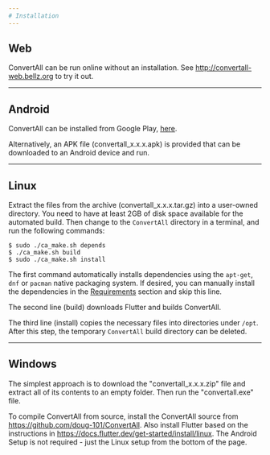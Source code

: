 ```yaml
---
# Installation
---
```


## Web

ConvertAll can be run online without an installation.  See
<http://convertall-web.bellz.org> to try it out.

---

## Android

ConvertAll can be installed from Google Play,
[here](https://play.google.com/store/apps/details?id=org.bellz.convertall).

Alternatively, an APK file (convertall_x.x.x.apk) is provided that can be
downloaded to an Android device and run.

---

## Linux

Extract the files from the archive (convertall_x.x.x.tar.gz) into a user-owned
directory.  You need to have at least 2GB of disk space available for the
automated build.  Then change to the `ConvertAll` directory in a terminal, and
run the following commands:

    $ sudo ./ca_make.sh depends
    $ ./ca_make.sh build
    $ sudo ./ca_make.sh install

The first command automatically installs dependencies using the `apt-get`,
`dnf` or `pacman` native packaging system.  If desired, you can manually
install the dependencies in the [Requirements](requirements.md) section and
skip this line.

The second line (build) downloads Flutter and builds ConvertAll.

The third line (install) copies the necessary files into directories under
`/opt`.  After this step, the temporary `ConvertAll` build directory can be
deleted.

---

## Windows

The simplest approach is to download the "convertall_x.x.x.zip" file and
extract all of its contents to an empty folder.  Then run the "convertall.exe"
file.

To compile ConvertAll from source, install the ConvertAll source from
<https://github.com/doug-101/ConvertAll>.  Also install Flutter based on the
instructions in <https://docs.flutter.dev/get-started/install/linux>.  The
Android Setup is not required - just the Linux setup from the bottom of the
page.
